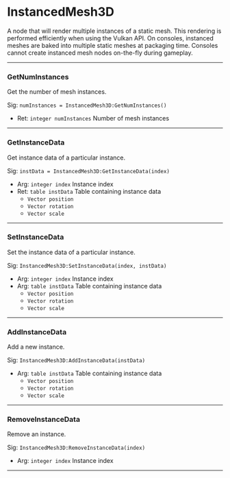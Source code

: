 # InstancedMesh3D

A node that will render multiple instances of a static mesh. This rendering is performed efficiently when using the Vulkan API. On consoles, instanced meshes are baked into multiple static meshes at packaging time. Consoles cannot create instanced mesh nodes on-the-fly during gameplay.

---

### GetNumInstances
Get the number of mesh instances.

Sig: `numInstances = InstancedMesh3D:GetNumInstances()`
 - Ret: `integer numInstances` Number of mesh instances
---
### GetInstanceData
Get instance data of a particular instance.

Sig: `instData = InstancedMesh3D:GetInstanceData(index)`
 - Arg: `integer index` Instance index
 - Ret: `table instData` Table containing instance data
   - `Vector position`
   - `Vector rotation`
   - `Vector scale`
---
### SetInstanceData
Set the instance data of a particular instance.

Sig: `InstancedMesh3D:SetInstanceData(index, instData)`
 - Arg: `integer index` Instance index
 - Arg: `table instData` Table containing instance data
   - `Vector position`
   - `Vector rotation`
   - `Vector scale`
---
### AddInstanceData
Add a new instance.

Sig: `InstancedMesh3D:AddInstanceData(instData)`
 - Arg: `table instData` Table containing instance data
   - `Vector position`
   - `Vector rotation`
   - `Vector scale`
---
### RemoveInstanceData
Remove an instance.

Sig: `InstancedMesh3D:RemoveInstanceData(index)`
 - Arg: `integer index` Instance index
---